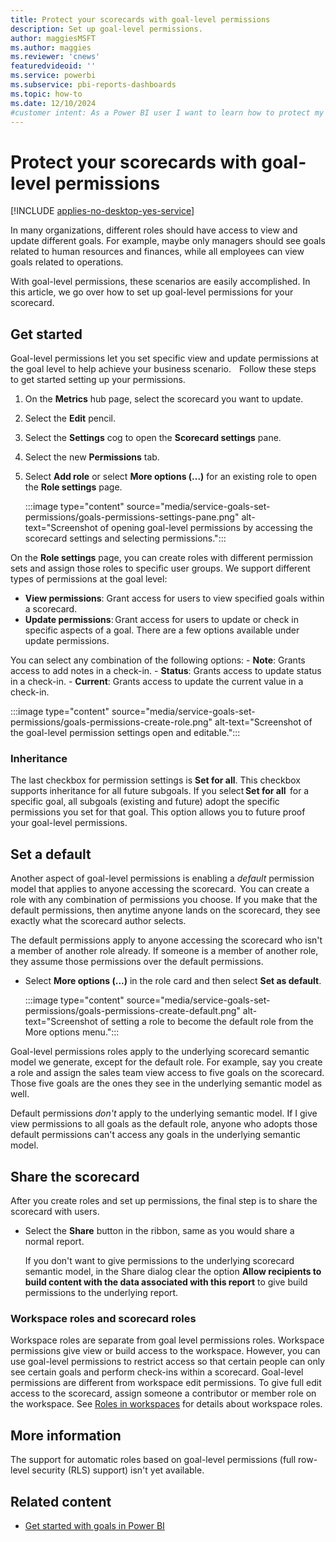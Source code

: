 ```yaml
---
title: Protect your scorecards with goal-level permissions
description: Set up goal-level permissions.
author: maggiesMSFT
ms.author: maggies
ms.reviewer: 'cnews'
featuredvideoid: ''
ms.service: powerbi
ms.subservice: pbi-reports-dashboards
ms.topic: how-to
ms.date: 12/10/2024
#customer intent: As a Power BI user I want to learn how to protect my scorecards with goal-level permissions in the Power BI service.
---
```

# Protect your scorecards with goal-level permissions

[!INCLUDE [applies-no-desktop-yes-service](../includes/applies-no-desktop-yes-service.md)]

In many organizations, different roles should have access to view and update different goals. For example, maybe only managers should see goals related to human resources and finances, while all employees can view goals related to operations.  

With goal-level permissions, these scenarios are easily accomplished. In this article, we go over how to set up goal-level permissions for your scorecard.

## Get started

Goal-level permissions let you set specific view and update permissions at the goal level to help achieve your business scenario.  
  
Follow these steps to get started setting up your permissions.

1. On the **Metrics** hub page, select the scorecard you want to update.
1. Select the **Edit** pencil.
1. Select the **Settings** cog to open the **Scorecard settings** pane.
1. Select the new **Permissions** tab.
1. Select **Add role** or select **More options (...)** for an existing role to open the  **Role settings** page.

    :::image type="content" source="media/service-goals-set-permissions/goals-permissions-settings-pane.png" alt-text="Screenshot of opening goal-level permissions by accessing the scorecard settings and selecting permissions.":::

On the **Role settings** page, you  can create roles with different permission sets and assign those roles to specific user groups. We support different types of permissions at the goal level:

- **View permissions**: Grant access for users to view specified goals within a scorecard.
- **Update permissions**: Grant access for users to update or check in specific aspects of a goal. There are a few options available under update permissions.

You can select any combination of the following options:
    - **Note**: Grants access to add notes in a check-in.
    - **Status**: Grants access to update status in a check-in.
    - **Current**: Grants access to update the current value in a check-in.

:::image type="content" source="media/service-goals-set-permissions/goals-permissions-create-role.png" alt-text="Screenshot of the goal-level permission settings open and editable.":::

### Inheritance

The last checkbox for permission settings is **Set for all**. This checkbox supports inheritance for all future subgoals. If you select **Set for all**  for a specific goal, all subgoals (existing and future) adopt the specific permissions you set for that goal. This option allows you to future proof your goal-level permissions.

## Set a default

Another aspect of goal-level permissions is enabling a *default* permission model that applies to anyone accessing the scorecard.  You can create a role with any combination of permissions you choose. If you make that the default permissions, then anytime anyone lands on the scorecard, they see exactly what the scorecard author selects.    

The default permissions apply to anyone accessing the scorecard who isn't a member of another role already. If someone is a member of another role, they assume those permissions over the default permissions. 

- Select **More options (...)** in the role card and then select **Set as default**.

    :::image type="content" source="media/service-goals-set-permissions/goals-permissions-create-default.png" alt-text="Screenshot of setting a role to become the default role from the More options menu.":::

Goal-level permissions roles apply to the underlying scorecard semantic model we generate, except for the default role. For example, say you create a role and assign the sales team view access to five goals on the scorecard. Those five goals are the ones they see in the underlying semantic model as well.

Default permissions *don't* apply to the underlying semantic model. If I give view permissions to all goals as the default role, anyone who adopts those default permissions can't access any goals in the underlying semantic model.

## Share the scorecard

After you create roles and set up permissions, the final step is to share the scorecard with users.  

- Select the **Share** button in the ribbon, same as you would share a normal report.  

    If you don't want to give permissions to the underlying scorecard semantic model, in the Share dialog clear the option **Allow recipients to build content with the data associated with this report** to give build permissions to the underlying report.

### Workspace roles and scorecard roles

Workspace roles are separate from goal level permissions roles. Workspace permissions give view or build access to the workspace. However, you can use goal-level permissions to restrict access so that certain people can only see certain goals and perform check-ins within a scorecard. Goal-level permissions are different from workspace edit permissions. To give full edit access to the scorecard, assign someone a contributor or member role on the workspace. See [Roles in workspaces](../collaborate-share/service-roles-new-workspaces.md) for details about workspace roles.

## More information

The support for automatic roles based on goal-level permissions (full row-level security (RLS) support) isn't yet available.

## Related content

- [Get started with goals in Power BI](service-goals-introduction.md)
